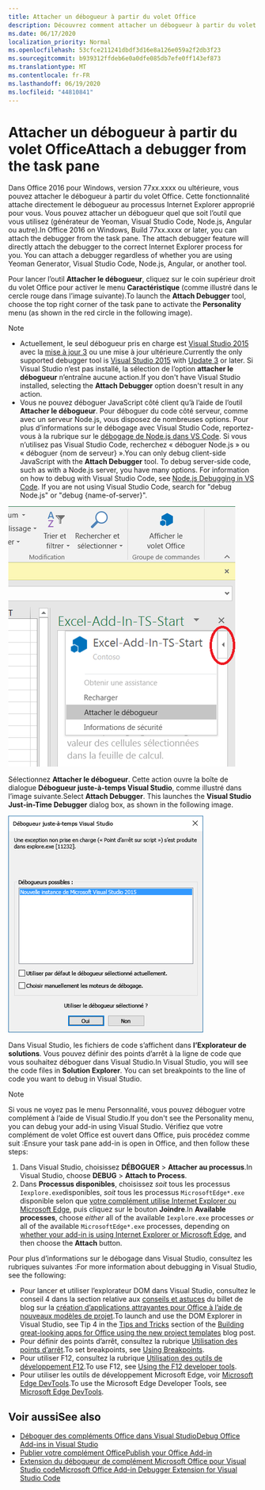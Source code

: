```yaml
---
title: Attacher un débogueur à partir du volet Office
description: Découvrez comment attacher un débogueur à partir du volet Office
ms.date: 06/17/2020
localization_priority: Normal
ms.openlocfilehash: 53cfce211241dbdf3d16e8a126e059a2f2db3f23
ms.sourcegitcommit: b939312ffdeb6e0a0dfe085db7efe0ff143ef873
ms.translationtype: MT
ms.contentlocale: fr-FR
ms.lasthandoff: 06/19/2020
ms.locfileid: "44810841"
---
```

# <a name="attach-a-debugger-from-the-task-pane"></a><span data-ttu-id="7904e-103">Attacher un débogueur à partir du volet Office</span><span class="sxs-lookup"><span data-stu-id="7904e-103">Attach a debugger from the task pane</span></span>

<span data-ttu-id="7904e-p101">Dans Office 2016 pour Windows, version 77xx.xxxx ou ultérieure, vous pouvez attacher le débogueur à partir du volet Office. Cette fonctionnalité attache directement le débogueur au processus Internet Explorer approprié pour vous. Vous pouvez attacher un débogueur quel que soit l’outil que vous utilisez (générateur de Yeoman, Visual Studio Code, Node.js, Angular ou autre).</span><span class="sxs-lookup"><span data-stu-id="7904e-p101">In Office 2016 on Windows, Build 77xx.xxxx or later, you can attach the debugger from the task pane. The attach debugger feature will directly attach the debugger to the correct Internet Explorer process for you. You can attach a debugger regardless of whether you are using Yeoman Generator, Visual Studio Code, Node.js, Angular, or another tool.</span></span> 

<span data-ttu-id="7904e-107">Pour lancer l’outil **Attacher le débogueur**, cliquez sur le coin supérieur droit du volet Office pour activer le menu **Caractéristique** (comme illustré dans le cercle rouge dans l’image suivante).</span><span class="sxs-lookup"><span data-stu-id="7904e-107">To launch the **Attach Debugger** tool, choose the top right corner of the task pane to activate the **Personality** menu (as shown in the red circle in the following image).</span></span>   

> [!NOTE]
> - <span data-ttu-id="7904e-108">Actuellement, le seul débogueur pris en charge est [Visual Studio 2015](https://www.visualstudio.com/downloads/) avec la [mise à jour 3](https://msdn.microsoft.com/library/mt752379.aspx) ou une mise à jour ultérieure.</span><span class="sxs-lookup"><span data-stu-id="7904e-108">Currently the only supported debugger tool is [Visual Studio 2015](https://www.visualstudio.com/downloads/) with [Update 3](https://msdn.microsoft.com/library/mt752379.aspx) or later.</span></span> <span data-ttu-id="7904e-109">Si Visual Studio n’est pas installé, la sélection de l’option **attacher le débogueur** n’entraîne aucune action.</span><span class="sxs-lookup"><span data-stu-id="7904e-109">If you don't have Visual Studio installed, selecting the **Attach Debugger** option doesn't result in any action.</span></span>   
> - <span data-ttu-id="7904e-p103">Vous ne pouvez déboguer JavaScript côté client qu’à l’aide de l’outil **Attacher le débogueur**. Pour déboguer du code côté serveur, comme avec un serveur Node.js, vous disposez de nombreuses options. Pour plus d’informations sur le débogage avec Visual Studio Code, reportez-vous à la rubrique sur le [débogage de Node.js dans VS Code](https://code.visualstudio.com/docs/nodejs/nodejs-debugging). Si vous n’utilisez pas Visual Studio Code, recherchez « déboguer Node.js » ou « déboguer {nom de serveur} ».</span><span class="sxs-lookup"><span data-stu-id="7904e-p103">You can only debug client-side JavaScript with the **Attach Debugger** tool. To debug server-side code, such as with a Node.js server, you have many options. For information on how to debug with Visual Studio Code, see [Node.js Debugging in VS Code](https://code.visualstudio.com/docs/nodejs/nodejs-debugging). If you are not using Visual Studio Code, search for "debug Node.js" or "debug {name-of-server}".</span></span>

![Capture d’écran du menu Attacher le débogueur](../images/attach-debugger.png)

<span data-ttu-id="7904e-p104">Sélectionnez **Attacher le débogueur**. Cette action ouvre la boîte de dialogue **Débogueur juste-à-temps Visual Studio**, comme illustré dans l’image suivante.</span><span class="sxs-lookup"><span data-stu-id="7904e-p104">Select **Attach Debugger**. This launches the **Visual Studio Just-in-Time Debugger** dialog box, as shown in the following image.</span></span> 

![Capture d’écran de la boîte de dialogue Débogueur juste-à-temps Visual Studio](../images/visual-studio-debugger.png)

<span data-ttu-id="7904e-p105">Dans Visual Studio, les fichiers de code s’affichent dans **l’Explorateur de solutions**.   Vous pouvez définir des points d’arrêt à la ligne de code que vous souhaitez déboguer dans Visual Studio.</span><span class="sxs-lookup"><span data-stu-id="7904e-p105">In Visual Studio, you will see the code files in **Solution Explorer**.   You can set breakpoints to the line of code you want to debug in Visual Studio.</span></span>

> [!NOTE]
> <span data-ttu-id="7904e-120">Si vous ne voyez pas le menu Personnalité, vous pouvez déboguer votre complément à l’aide de Visual Studio.</span><span class="sxs-lookup"><span data-stu-id="7904e-120">If you don't see the Personality menu, you can debug your add-in using Visual Studio.</span></span> <span data-ttu-id="7904e-121">Vérifiez que votre complément de volet Office est ouvert dans Office, puis procédez comme suit :</span><span class="sxs-lookup"><span data-stu-id="7904e-121">Ensure your task pane add-in is open in Office, and then follow these steps:</span></span>
>
> 1. <span data-ttu-id="7904e-122">Dans Visual Studio, choisissez **DÉBOGUER** > **Attacher au processus**.</span><span class="sxs-lookup"><span data-stu-id="7904e-122">In Visual Studio, choose **DEBUG** > **Attach to Process**.</span></span>
> 2. <span data-ttu-id="7904e-123">Dans **Processus disponibles**, choisissez *soit* tous les processus `Iexplore.exe`disponibles, *soit* tous les processus `MicrosoftEdge*.exe` disponible selon que [votre complément utilise Internet Explorer ou Microsoft Edge](../concepts/browsers-used-by-office-web-add-ins.md), puis cliquez sur le bouton **Joindre**.</span><span class="sxs-lookup"><span data-stu-id="7904e-123">In **Available processes**, choose *either* all of the available `Iexplore.exe` processes *or* all of the available `MicrosoftEdge*.exe` processes, depending on [whether your add-in is using Internet Explorer or Microsoft Edge](../concepts/browsers-used-by-office-web-add-ins.md), and then choose the **Attach** button.</span></span>

<span data-ttu-id="7904e-124">Pour plus d’informations sur le débogage dans Visual Studio, consultez les rubriques suivantes :</span><span class="sxs-lookup"><span data-stu-id="7904e-124">For more information about debugging in Visual Studio, see the following:</span></span>

-    <span data-ttu-id="7904e-125">Pour lancer et utiliser l’explorateur DOM dans Visual Studio, consultez le conseil 4 dans la section relative aux [conseils et astuces](https://blogs.msdn.microsoft.com/officeapps/2013/04/16/building-great-looking-apps-for-office-using-the-new-project-templates/#tips_tricks) du billet de blog sur la [création d’applications attrayantes pour Office à l’aide de nouveaux modèles de projet](https://blogs.msdn.microsoft.com/officeapps/2013/04/16/building-great-looking-apps-for-office-using-the-new-project-templates).</span><span class="sxs-lookup"><span data-stu-id="7904e-125">To launch and use the DOM Explorer in Visual Studio, see Tip 4 in the [Tips and Tricks](https://blogs.msdn.microsoft.com/officeapps/2013/04/16/building-great-looking-apps-for-office-using-the-new-project-templates/#tips_tricks) section of the [Building great-looking apps for Office using the new project templates](https://blogs.msdn.microsoft.com/officeapps/2013/04/16/building-great-looking-apps-for-office-using-the-new-project-templates) blog post.</span></span>
-    <span data-ttu-id="7904e-126">Pour définir des points d’arrêt, consultez la rubrique [Utilisation des points d’arrêt](/visualstudio/debugger/using-breakpoints?view=vs-2015).</span><span class="sxs-lookup"><span data-stu-id="7904e-126">To set breakpoints, see [Using Breakpoints](/visualstudio/debugger/using-breakpoints?view=vs-2015).</span></span>
-    <span data-ttu-id="7904e-127">Pour utiliser F12, consultez la rubrique [Utilisation des outils de développement F12](/previous-versions/windows/internet-explorer/ie-developer/samples/bg182326(v=vs.85)).</span><span class="sxs-lookup"><span data-stu-id="7904e-127">To use F12, see [Using the F12 developer tools](/previous-versions/windows/internet-explorer/ie-developer/samples/bg182326(v=vs.85)).</span></span>
-   <span data-ttu-id="7904e-128">Pour utiliser les outils de développement Microsoft Edge, voir [Microsoft Edge DevTools](https://www.microsoft.com/p/microsoft-edge-devtools-preview/9mzbfrmz0mnj?activetab=pivot%3Aoverviewtab).</span><span class="sxs-lookup"><span data-stu-id="7904e-128">To use the Microsoft Edge Developer Tools, see [Microsoft Edge DevTools](https://www.microsoft.com/p/microsoft-edge-devtools-preview/9mzbfrmz0mnj?activetab=pivot%3Aoverviewtab).</span></span>

## <a name="see-also"></a><span data-ttu-id="7904e-129">Voir aussi</span><span class="sxs-lookup"><span data-stu-id="7904e-129">See also</span></span>

- [<span data-ttu-id="7904e-130">Déboguer des compléments Office dans Visual Studio</span><span class="sxs-lookup"><span data-stu-id="7904e-130">Debug Office Add-ins in Visual Studio</span></span>](../develop/debug-office-add-ins-in-visual-studio.md)
- [<span data-ttu-id="7904e-131">Publier votre complément Office</span><span class="sxs-lookup"><span data-stu-id="7904e-131">Publish your Office Add-in</span></span>](../publish/publish.md)
- [<span data-ttu-id="7904e-132">Extension du débogueur de complément Microsoft Office pour Visual Studio code</span><span class="sxs-lookup"><span data-stu-id="7904e-132">Microsoft Office Add-in Debugger Extension for Visual Studio Code</span></span>](debug-with-vs-extension.md)